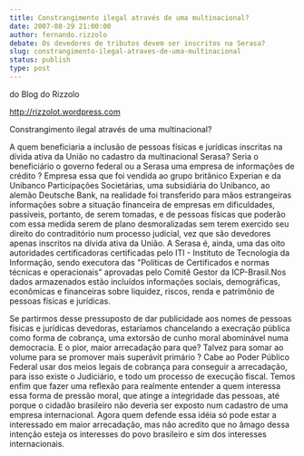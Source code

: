 ```yaml
---
title: Constrangimento ilegal através de uma multinacional?
date: 2007-08-29 21:00:00
author: fernando.rizzolo
debate: Os devedores de tributos devem ser inscritos na Serasa?
slug: constrangimento-ilegal-atraves-de-uma-multinacional
status: publish 
type: post
---
```


do Blog do Rizzolo  

http://rizzolot.wordpress.com  

Constrangimento ilegal através de uma multinacional?  

  

  

A quem beneficiaria a inclusão de pessoas físicas e jurídicas inscritas na dívida ativa da União no cadastro da multinacional Serasa? Seria o beneficiário o governo federal ou a Serasa uma empresa de informações de crédito ? Empresa essa que foi vendida ao grupo britânico Experian e da Unibanco Participações Societárias, uma subsidiária do Unibanco, ao alemão Deutsche Bank, na realidade foi transferido para mãos estrangeiras informações sobre a situação financeira de empresas em dificuldades, passíveis, portanto, de serem tomadas, e de pessoas físicas que poderão com essa medida serem de plano desmoralizadas sem terem exercido seu direito do contraditório num processo judicial, vez que são devedores apenas inscritos na dívida ativa da União. A Serasa é, ainda, uma das oito autoridades certificadoras certificadas pelo ITI - Instituto de Tecnologia da Informação, sendo executora das "Políticas de Certificados e normas técnicas e operacionais" aprovadas pelo Comitê Gestor da ICP-Brasil.Nos dados armazenados estão incluídos informações sociais, demográficas, econômicas e financeiras sobre liquidez, riscos, renda e patrimônio de pessoas físicas e jurídicas.  

  

Se partirmos desse pressuposto de dar publicidade aos nomes de pessoas físicas e jurídicas devedoras, estaríamos chancelando a execração pública como forma de cobrança, uma extorsão de cunho moral abominável numa democracia. E o pior, maior arrecadação para que? Talvez para somar ao volume para se promover mais superávit primário ? Cabe ao Poder Público Federal usar dos meios legais de cobrança para conseguir a arrecadação, para isso existe o Judiciário, e todo um processo de execução fiscal. Temos enfim que fazer uma reflexão para realmente entender a quem interessa essa forma de pressão moral, que atinge a integridade das pessoas, até porque o cidadão brasileiro não deveria ser exposto num cadastro de uma empresa internacional. Agora quem defende essa idéia só pode estar a interessado em maior arrecadação, mas não acredito que no âmago dessa intenção esteja os interesses do povo brasileiro e sim dos interesses internacionais.
